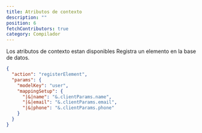 ```yaml
---
title: Atributos de contexto
description: ""
position: 6
fetchContributors: true
category: Compilador
---
```


Los atributos de contexto estan disponibles
Registra un elemento en la base de datos.

```json
{
  "action": "registerElement",
  "params": {
    "modelKey": "user",
    "mappingSetup": {
      "|&|name": "&.clientParams.name",
      "|&|email": "&.clientParams.email",
      "|&|phone": "&.clientParams.phone"
    }
  }
}
```

<molecules-github-user-list :items="$contributors"></molecules-github-user-list>
